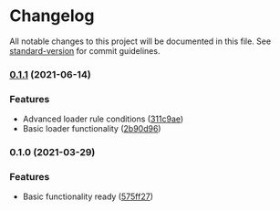 # Changelog

All notable changes to this project will be documented in this file. See [standard-version](https://github.com/conventional-changelog/standard-version) for commit guidelines.

### [0.1.1](https://github.com/body-builder/typescript-cp/compare/v0.1.0...v0.1.1) (2021-06-14)


### Features

* Advanced loader rule conditions ([311c9ae](https://github.com/body-builder/typescript-cp/commit/311c9ae761288ee12706b11978e584cc4960c23c))
* Basic loader functionality ([2b90d96](https://github.com/body-builder/typescript-cp/commit/2b90d964a29c1282dd2f333bbbda89975bbe06f2))

### 0.1.0 (2021-03-29)


### Features

* Basic functionality ready ([575ff27](https://github.com/body-builder/typescript-cp/commit/575ff27538e8f0907257ab2d6fab7ba34d1d643e))
